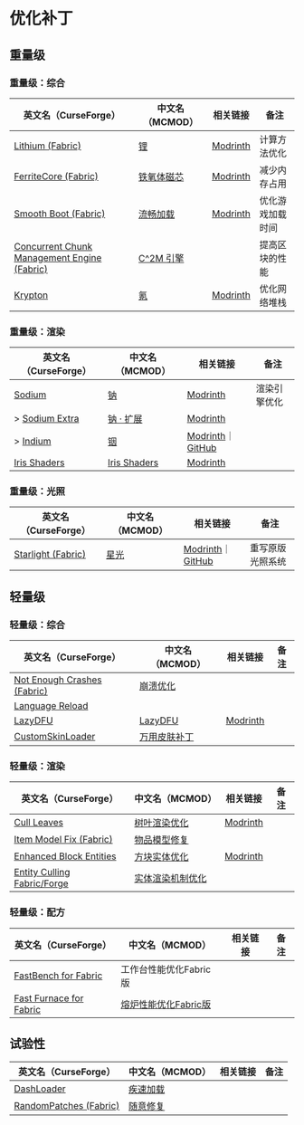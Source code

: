 # 优化补丁

## 重量级

### 重量级：综合

| 英文名（CurseForge）                                                                                    | 中文名（MCMOD）                                    | 相关链接                                                   | 备注             |
| ------------------------------------------------------------------------------------------------------- | -------------------------------------------------- | ---------------------------------------------------------- | ---------------- |
| [Lithium (Fabric)](https://www.curseforge.com/minecraft/mc-mods/lithium)                                | [锂](https://www.mcmod.cn/class/2292.html)         | [Modrinth](https://www.modrinth.com/mod/lithium)           | 计算方法优化     |
| [FerriteCore (Fabric)](https://www.curseforge.com/minecraft/mc-mods/ferritecore-fabric)                 | [铁氧体磁芯](https://www.mcmod.cn/class/3888.html) | [Modrinth](https://www.modrinth.com/mod/ferrite-core)      | 减少内存占用     |
| [Smooth Boot (Fabric)](https://www.curseforge.com/minecraft/mc-mods/smooth-boot)                        | [流畅加载](https://www.mcmod.cn/class/3422.html)   | [Modrinth](https://www.modrinth.com/mod/smoothboot-fabric) | 优化游戏加载时间 |
| [Concurrent Chunk Management Engine (Fabric)](https://www.curseforge.com/minecraft/mc-mods/c2me-fabric) | [C^2M 引擎](https://www.mcmod.cn/class/3511.html)  |                                                            | 提高区块的性能   |
| [Krypton](https://www.curseforge.com/minecraft/mc-mods/krypton)                                         | [氪](https://www.mcmod.cn/class/3399.html)         | [Modrinth](https://www.modrinth.com/mod/krypton)           | 优化网络堆栈     |

### 重量级：渲染

| 英文名（CurseForge）                                                        | 中文名（MCMOD）                                      | 相关链接                                                                                     | 备注         |
| --------------------------------------------------------------------------- | ---------------------------------------------------- | -------------------------------------------------------------------------------------------- | ------------ |
| [Sodium](https://www.curseforge.com/minecraft/mc-mods/sodium)               | [钠](https://www.mcmod.cn/class/2785.html)           | [Modrinth](https://www.modrinth.com/mod/sodium)                                              | 渲染引擎优化 |
| > [Sodium Extra](https://www.curseforge.com/minecraft/mc-mods/sodium-extra) | [钠 · 扩展](https://www.mcmod.cn/class/3701.html)    | [Modrinth](https://www.modrinth.com/mod/sodium-extra)                                        |              |
| > [Indium](https://www.curseforge.com/minecraft/mc-mods/indium)             | [铟](https://www.mcmod.cn/class/3413.html)           | [Modrinth](https://www.modrinth.com/mod/indium)｜[GitHub](https://github.com/comp500/Indium) |              |
| [Iris Shaders](https://www.curseforge.com/minecraft/mc-mods/irisshaders)    | [Iris Shaders](https://www.mcmod.cn/class/3697.html) | [Modrinth](https://www.modrinth.com/mod/iris)                                                |              |

### 重量级：光照

| 英文名（CurseForge）                                                         | 中文名（MCMOD）                              | 相关链接                                                                                                      | 备注             |
| ---------------------------------------------------------------------------- | -------------------------------------------- | ------------------------------------------------------------------------------------------------------------- | ---------------- |
| [Starlight (Fabric)](https://www.curseforge.com/minecraft/mc-mods/starlight) | [星光](https://www.mcmod.cn/class/3303.html) | [Modrinth](https://modrinth.com/mod/starlight)｜[GitHub](https://github.com/Spottedleaf/Starlight/tree/forge) | 重写原版光照系统 |

## 轻量级

### 轻量级：综合

| 英文名（CurseForge）                                                                           | 中文名（MCMOD）                                     | 相关链接                                         | 备注 |
| ---------------------------------------------------------------------------------------------- | --------------------------------------------------- | ------------------------------------------------ | ---- |
| [Not Enough Crashes (Fabric)](https://www.curseforge.com/minecraft/mc-mods/not-enough-crashes) | [崩溃优化](https://www.mcmod.cn/class/2441.html)    |                                                  |      |
| [Language Reload](https://www.curseforge.com/minecraft/mc-mods/language-reload)                |                                                     |                                                  |      |
| [LazyDFU](https://www.curseforge.com/minecraft/mc-mods/lazydfu)                                | [LazyDFU](https://www.mcmod.cn/class/3407.html)     | [Modrinth](https://www.modrinth.com/mod/lazydfu) |      |
| [CustomSkinLoader](https://www.curseforge.com/minecraft/mc-mods/customskinloader)              | [万用皮肤补丁](https://www.mcmod.cn/class/883.html) |                                                  |      |

### 轻量级：渲染

| 英文名（CurseForge）                                                                            | 中文名（MCMOD）                                          | 相关链接                                             | 备注 |
| ----------------------------------------------------------------------------------------------- | -------------------------------------------------------- | ---------------------------------------------------- | ---- |
| [Cull Leaves](https://www.curseforge.com/minecraft/mc-mods/cull-leaves)                         | [树叶渲染优化](https://www.mcmod.cn/class/4414.html)     | [Modrinth](https://www.modrinth.com/mod/cull-leaves) |      |
| [Item Model Fix (Fabric)](https://www.curseforge.com/minecraft/mc-mods/item-model-fix)          | [物品模型修复](https://www.mcmod.cn/class/3845.html)     |                                                      |      |
| [Enhanced Block Entities](https://www.curseforge.com/minecraft/mc-mods/enhanced-block-entities) | [方块实体优化](https://www.mcmod.cn/class/3632.html)     | [Modrinth](https://www.modrinth.com/mod/ebe)         |      |
| [Entity Culling Fabric/Forge](https://www.curseforge.com/minecraft/mc-mods/entityculling)       | [实体渲染机制优化](https://www.mcmod.cn/class/3629.html) |                                                      |      |

### 轻量级：配方

| 英文名（CurseForge）                                                                            | 中文名（MCMOD）                                              | 相关链接 | 备注 |
| ----------------------------------------------------------------------------------------------- | ------------------------------------------------------------ | -------- | ---- |
| [FastBench for Fabric](https://www.curseforge.com/minecraft/mc-mods/fastbench-for-fabric)       | 工作台性能优化Fabric版                                       |          |      |
| [Fast Furnace for Fabric](https://www.curseforge.com/minecraft/mc-mods/fast-furnace-for-fabric) | [熔炉性能优化Fabric版](https://www.mcmod.cn/class/3079.html) |          |      |

## 试验性

| 英文名（CurseForge）                                                                        | 中文名（MCMOD）                                  | 相关链接 | 备注 |
| ------------------------------------------------------------------------------------------- | ------------------------------------------------ | -------- | ---- |
| [DashLoader](https://www.curseforge.com/minecraft/mc-mods/dashloader)                       | [疾速加载](https://www.mcmod.cn/class/3841.html) |          |      |
| [RandomPatches (Fabric)](https://www.curseforge.com/minecraft/mc-mods/randompatches-fabric) | [随意修复](https://www.mcmod.cn/class/2253.html) |          |      |
